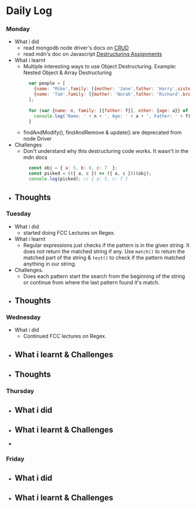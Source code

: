 # Daily Log

### Monday
- What i did
  - read mongodb node driver's docs on [CRUD](http://mongodb.github.io/node-mongodb-native/3.1/tutorials/crud/)
  - read mdn's doc on Javascript [Destructuring Assignments](https://developer.mozilla.org/en-US/docs/Web/JavaScript/Reference/Operators/Destructuring_assignment)
- What i learnt
  - Multiple interesting ways to use Object Destructuring. Example: Nested Object & Array Destructuring
    ```javascript
      var people = [
        {name: 'Mike',family: [{mother: 'Jane',father: 'Harry',sister: 'Samantha'}],other: {age: 35}},
        {name: 'Tom',family: [{mother: 'Norah',father: 'Richard',brother: 'Howard'}],other: {age: 25}}
      ];
      
      for (var {name: n, family: [{father: f}], other: {age: a}} of people) {
        console.log('Name: ' + n + ', Age: ' + a + ', Father: ' + f);
      }
    ```
  - findAndModify(), findAndRemove & update() are deprecated from node Driver
- Challenges
  - Don't understand why this destructuring code works. It wasn't in the mdn docs
    ```javascript
      const obj = { a: 5, b: 6, c: 7  };
      const picked = (({ a, c }) => ({ a, c }))(obj);
      console.log(picked); // { a: 5, c: 7 }
    ```
- Thoughts
  - 

### Tuesday
- What i did
  - started doing FCC Lectures on Regex.
- What i learnt
  - Regular expressions just checks if the pattern is in the given string. It does not return the matched string if any. Use  `match()` to return the matched part of the string & `test()` to check if the pattern matched anything in our string.
- Challenges.
  - Does each pattern start the search from the beginning of the string or continue from where the last pattern found it's match.
- Thoughts
  -

### Wednesday
- What i did
  - Continued FCC lectures on Regex.
- What i learnt & Challenges
  - 
- Thoughts
  - 

### Thursday
- What i did
  - 
- What i learnt & Challenges
  - 
- 


### Friday
- What i did
  - 
- What i learnt & Challenges
  - 
